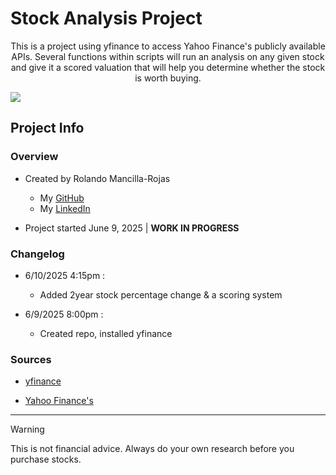 # Stock Analysis Project
<p align='center'>
This is a project using yfinance to access Yahoo Finance's publicly available APIs. Several functions within scripts will run an analysis on any given stock and give it a scored valuation that will help you determine whether the stock is worth buying.
</p>

![](https://miro.medium.com/v2/resize:fit:1400/1*_12VG957NJA854PvZFJNDA.png)


## Project Info

### Overview

- Created by Rolando Mancilla-Rojas
   * My [GitHub](https://github.com/ro-the-creator)
   * My [LinkedIn](https://www.linkedin.com/in/rolandoma33/)

- Project started June 9, 2025 | **WORK IN PROGRESS**

### Changelog

- 6/10/2025 4:15pm :
  - Added 2year stock percentage change & a scoring system

- 6/9/2025 8:00pm :
  - Created repo, installed yfinance

### Sources
- [yfinance](https://github.com/ranaroussi/yfinance)

- [Yahoo Finance's](https://finance.yahoo.com/)

***

> [!WARNING]
>  This is not financial advice. Always do your own research before you purchase stocks.
